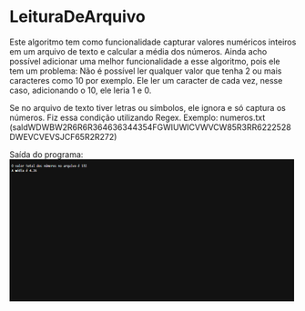 # LeituraDeArquivo

Este algoritmo tem como funcionalidade capturar valores numéricos inteiros em um arquivo de texto e calcular a média dos números.
Ainda acho possível adicionar uma melhor funcionalidade a esse algoritmo, pois ele tem um problema:
Não é possível ler qualquer valor que tenha 2 ou mais caracteres como 10 por exemplo. Ele ler um caracter de cada vez, nesse caso, adicionando o 10, ele leria 1 e 0.

Se no arquivo de texto tiver letras ou símbolos, ele ignora e só captura os números. Fiz essa condição utilizando Regex.
Exemplo: numeros.txt (saldWDWBW2R6R6R364636344354FGWIUWICVWVCW85R3RR6222528DWEVCVEVSJCF65R2R272)

Saída do programa: 
<img src="Captura de tela 2023-10-25 011736.png"
width=500 height=250>
